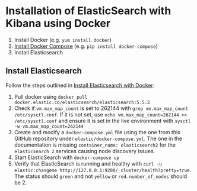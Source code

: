 # Installation of ElasticSearch with Kibana using Docker

1. Install Docker (e.g. `yum install docker`)
2. [Install Docker Compose](https://docs.docker.com/compose/install/#install-compose) (e.g. `pip install docker-compose`)
2. Install Elasticsearch

## Install Elasticsearch

Follow the steps outlined in [Install Elasticsearch with Docker](https://www.elastic.co/guide/en/elasticsearch/reference/5.5/docker.html#_security_note):

1. Pull docker using `docker pull docker.elastic.co/elasticsearch/elasticsearch:5.5.2`
2. Check if `vm.max_map_count` is set to 262144 with `grep vm.max_map_count /etc/sysctl.conf`. If it is not set, use `echo vm.max_map_count=262144 >> /etc/sysctl.conf` and ensure it is set in the live environment with `sysctl -w vm.max_map_count=262144`
3. Create and modify a `docker-compose.yml` file using the one from this GitHub repository under `elastic/docker-compose.yml`. The one in the documentation is missing `container_name: elasticsearch2` for the `elasticsearch 2` services causing node discovery issues.
4. Start ElasticSearch with `docker-compose up`
5. Verify that ElasticSearch is running and healthy with `curl -u elastic:changeme http://127.0.0.1:9200/_cluster/health?pretty=true`. The status should `green` and not `yellow` or `red`. `number_of_nodes` should be 2.
